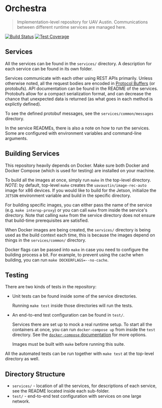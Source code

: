 # Orchestra

> Implementation-level repository for UAV Austin. Communications between
> different runtime services are managed here.

[![Build Status](https://travis-ci.com/uavaustin/orchestra.svg?branch=master)](https://travis-ci.com/uavaustin/orchestra)
[![Test Coverage](https://coveralls.io/repos/github/uavaustin/orchestra/badge.svg?branch=master)](https://coveralls.io/github/uavaustin/orchestra?branch=master)

## Services

All the services can be found in the `services/` directory. A description
for each service can be found in its own folder.

Services communicate with each other using REST APIs primarily. Unless
otherwise noted, all the request bodies are encoded in
[Protocol Buffers](https://developers.google.com/protocol-buffers/) (or
protobufs). API documentation can be found in the README of the services.
Protobufs allow for a compact serialization format, and can decrease the chance
that unexpected data is returned (as what goes in each method is explictly
defined).

To see the defined protobuf messages, see the `services/common/messages`
directory.

In the service READMEs, there is also a note on how to run the services. Some
are configured with environment variables and command-line arguments.

## Building Services

This repository heavily depends on Docker. Make sure both Docker and Docker
Compose (which is used for testing) are installed on your machine.

To build all the images at once, simply run `make` in the top-level directory.
*NOTE*: by default, top-level `make` creates the `uavaustin/image-rec-auto` image
for x86 devices. If you would like to build for the Jetson, initialize the `JETSON`
environment variable and build in the specific directory.

For building specific images, you can either pass the name of the
service (e.g. `make interop-proxy`) or you can call `make` from inside the
service's directory. Note that calling `make` from the service directory does
not ensure that build-time prerequisites are satisfied.

When Docker images are being created, the `services/` directory is being used
as the build context each time, this is because the images depend on things in
the `services/common/` directory.

Docker flags can be passed into `make` in case you need to configure the
building process a bit. For example, to prevent using the cache when building,
you can run `make DOCKERFLAGS=--no-cache`.

## Testing

There are two kinds of tests in the repository:

- Unit tests can be found inside some of the service directories.

  Running `make test` inside those directories will run the tests.

- An end-to-end test configuration can be found in `test/`.

  Services there are set up to mock a real runtime setup. To start all the
  containers at once, you can run `docker-compose up` from inside the `test`
  directory. See the [`docker-compose` documentation](
  https://docs.docker.com/compose/reference/push/) for more options.

  Images must be built with `make` before running this suite.

All the automated tests can be run together with `make test` at the top-level
directory as well.

## Directory Structure

- `services/` - location of all the services, for descriptions of each service,
  see the README located inside each sub-folder.
- `test/` - end-to-end test configuration with services on one large network.
